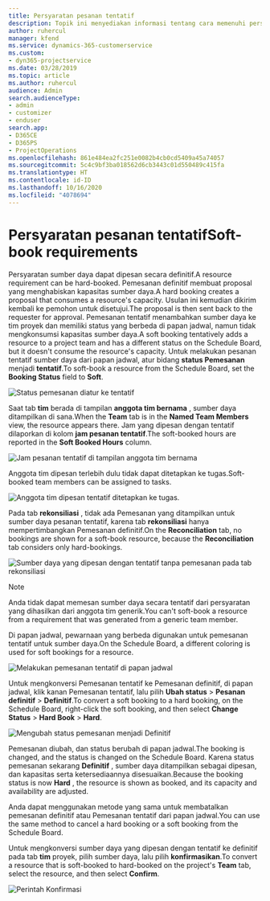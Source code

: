 ```yaml
---
title: Persyaratan pesanan tentatif
description: Topik ini menyediakan informasi tentang cara memenuhi persyaratan pesanan tentatif.
author: ruhercul
manager: kfend
ms.service: dynamics-365-customerservice
ms.custom:
- dyn365-projectservice
ms.date: 03/28/2019
ms.topic: article
ms.author: ruhercul
audience: Admin
search.audienceType:
- admin
- customizer
- enduser
search.app:
- D365CE
- D365PS
- ProjectOperations
ms.openlocfilehash: 861e484ea2fc251e0082b4cb0cd5409a45a74057
ms.sourcegitcommit: 5c4c9bf3ba018562d6cb3443c01d550489c415fa
ms.translationtype: HT
ms.contentlocale: id-ID
ms.lasthandoff: 10/16/2020
ms.locfileid: "4078694"
---
```

# <a name="soft-book-requirements"></a><span data-ttu-id="46422-103">Persyaratan pesanan tentatif</span><span class="sxs-lookup"><span data-stu-id="46422-103">Soft-book requirements</span></span>

<span data-ttu-id="46422-104">Persyaratan sumber daya dapat dipesan secara definitif.</span><span class="sxs-lookup"><span data-stu-id="46422-104">A resource requirement can be hard-booked.</span></span> <span data-ttu-id="46422-105">Pemesanan definitif membuat proposal yang menghabiskan kapasitas sumber daya.</span><span class="sxs-lookup"><span data-stu-id="46422-105">A hard booking creates a proposal that consumes a resource's capacity.</span></span> <span data-ttu-id="46422-106">Usulan ini kemudian dikirim kembali ke pemohon untuk disetujui.</span><span class="sxs-lookup"><span data-stu-id="46422-106">The proposal is then sent back to the requester for approval.</span></span> <span data-ttu-id="46422-107">Pemesanan tentatif menambahkan sumber daya ke tim proyek dan memiliki status yang berbeda di papan jadwal, namun tidak mengkonsumsi kapasitas sumber daya.</span><span class="sxs-lookup"><span data-stu-id="46422-107">A soft booking tentatively adds a resource to a project team and has a different status on the Schedule Board, but it doesn't consume the resource's capacity.</span></span> <span data-ttu-id="46422-108">Untuk melakukan pesanan tentatif sumber daya dari papan jadwal, atur bidang **status Pemesanan** menjadi **tentatif**.</span><span class="sxs-lookup"><span data-stu-id="46422-108">To soft-book a resource from the Schedule Board, set the **Booking Status** field to **Soft**.</span></span>

![Status pemesanan diatur ke tentatif](media/Resource-Management-image77.png)

<span data-ttu-id="46422-110">Saat tab **tim** berada di tampilan **anggota tim bernama** , sumber daya ditampilkan di sana.</span><span class="sxs-lookup"><span data-stu-id="46422-110">When the **Team** tab is in the **Named Team Members** view, the resource appears there.</span></span> <span data-ttu-id="46422-111">Jam yang dipesan dengan tentatif dilaporkan di kolom **jam pesanan tentatif**.</span><span class="sxs-lookup"><span data-stu-id="46422-111">The soft-booked hours are reported in the **Soft Booked Hours** column.</span></span>

![Jam pesanan tentatif di tampilan anggota tim bernama](media/Resource-Management-image78.png)

<span data-ttu-id="46422-113">Anggota tim dipesan terlebih dulu tidak dapat ditetapkan ke tugas.</span><span class="sxs-lookup"><span data-stu-id="46422-113">Soft-booked team members can be assigned to tasks.</span></span>

![Anggota tim dipesan tentatif ditetapkan ke tugas.](media/Resource-Management-image79.png)

<span data-ttu-id="46422-115">Pada tab **rekonsiliasi** , tidak ada Pemesanan yang ditampilkan untuk sumber daya pesanan tentatif, karena tab **rekonsiliasi** hanya mempertimbangkan Pemesanan definitif.</span><span class="sxs-lookup"><span data-stu-id="46422-115">On the **Reconciliation** tab, no bookings are shown for a soft-book resource, because the **Reconciliation** tab considers only hard-bookings.</span></span>

![Sumber daya yang dipesan dengan tentatif tanpa pemesanan pada tab rekonsiliasi](media/Resource-Management-image80.png)

> [!NOTE]
> <span data-ttu-id="46422-117">Anda tidak dapat memesan sumber daya secara tentatif dari persyaratan yang dihasilkan dari anggota tim generik.</span><span class="sxs-lookup"><span data-stu-id="46422-117">You can't soft-book a resource from a requirement that was generated from a generic team member.</span></span>

<span data-ttu-id="46422-118">Di papan jadwal, pewarnaan yang berbeda digunakan untuk pemesanan tentatif untuk sumber daya.</span><span class="sxs-lookup"><span data-stu-id="46422-118">On the Schedule Board, a different coloring is used for soft bookings for a resource.</span></span>

![Melakukan pemesanan tentatif di papan jadwal](media/Resource-Management-image81.png)

<span data-ttu-id="46422-120">Untuk mengkonversi Pemesanan tentatif ke Pemesanan definitif, di papan jadwal, klik kanan Pemesanan tentatif, lalu pilih **Ubah status** \> **Pesanan definitif** \> **Definitif**.</span><span class="sxs-lookup"><span data-stu-id="46422-120">To convert a soft booking to a hard booking, on the Schedule Board, right-click the soft booking, and then select **Change Status** \> **Hard Book** \> **Hard**.</span></span>

![Mengubah status pemesanan menjadi Definitif](media/Resource-Management-image82.png)

<span data-ttu-id="46422-122">Pemesanan diubah, dan status berubah di papan jadwal.</span><span class="sxs-lookup"><span data-stu-id="46422-122">The booking is changed, and the status is changed on the Schedule Board.</span></span> <span data-ttu-id="46422-123">Karena status pemesanan sekarang **Definitif** , sumber daya ditampilkan sebagai dipesan, dan kapasitas serta ketersediaannya disesuaikan.</span><span class="sxs-lookup"><span data-stu-id="46422-123">Because the booking status is now **Hard** , the resource is shown as booked, and its capacity and availability are adjusted.</span></span>

<span data-ttu-id="46422-124">Anda dapat menggunakan metode yang sama untuk membatalkan pemesanan definitif atau Pemesanan tentatif dari papan jadwal.</span><span class="sxs-lookup"><span data-stu-id="46422-124">You can use the same method to cancel a hard booking or a soft booking from the Schedule Board.</span></span>

<span data-ttu-id="46422-125">Untuk mengkonversi sumber daya yang dipesan dengan tentatif ke definitif pada tab **tim** proyek, pilih sumber daya, lalu pilih **konfirmasikan**.</span><span class="sxs-lookup"><span data-stu-id="46422-125">To convert a resource that is soft-booked to hard-booked on the project's **Team** tab, select the resource, and then select **Confirm**.</span></span>

![Perintah Konfirmasi](media/Resource-Management-image83.png)
